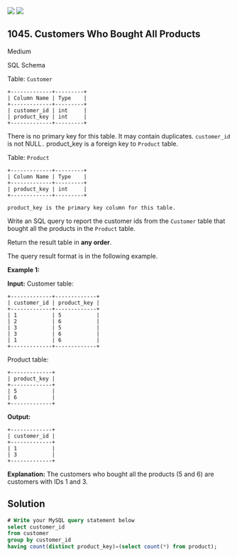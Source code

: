 [![](https://img.shields.io/github/stars/javadev/LeetCode-in-Kotlin?label=Stars&style=flat-square)](https://github.com/javadev/LeetCode-in-Kotlin)
[![](https://img.shields.io/github/forks/javadev/LeetCode-in-Kotlin?label=Fork%20me%20on%20GitHub%20&style=flat-square)](https://github.com/javadev/LeetCode-in-Kotlin/fork)

## 1045\. Customers Who Bought All Products

Medium

SQL Schema

Table: `Customer`

    +-------------+---------+ 
    | Column Name | Type    | 
    +-------------+---------+ 
    | customer_id | int     | 
    | product_key | int     | 
    +-------------+---------+ 

There is no primary key for this table. It may contain duplicates. `customer_id` is not NULL`.` product\_key is a foreign key to `Product` table.

Table: `Product`

    +-------------+---------+ 
    | Column Name | Type    | 
    +-------------+---------+ 
    | product_key | int     | 
    +-------------+---------+ 

    product_key is the primary key column for this table.

Write an SQL query to report the customer ids from the `Customer` table that bought all the products in the `Product` table.

Return the result table in **any order**.

The query result format is in the following example.

**Example 1:**

**Input:** Customer table: 

    +-------------+-------------+ 
    | customer_id | product_key | 
    +-------------+-------------+ 
    | 1           | 5           | 
    | 2           | 6           | 
    | 3           | 5           | 
    | 3           | 6           | 
    | 1           | 6           | 
    +-------------+-------------+ 

Product table: 

    +-------------+ 
    | product_key | 
    +-------------+ 
    | 5           | 
    | 6           | 
    +-------------+

**Output:** 

    +-------------+ 
    | customer_id | 
    +-------------+ 
    | 1           | 
    | 3           | 
    +-------------+

**Explanation:** The customers who bought all the products (5 and 6) are customers with IDs 1 and 3.

## Solution

```sql
# Write your MySQL query statement below
select customer_id
from customer
group by customer_id
having count(distinct product_key)=(select count(*) from product);
```